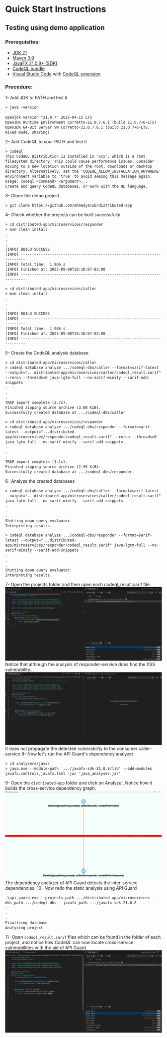 # Quick Start Instructions
## Testing using demo application

### Prerequisites:
- [JDK 21](https://github.com/corretto/corretto-21/releases)
- [Maven 3.9](https://maven.apache.org/download.cgi)
- [JavaFX 21.0.8+ (SDK)](https://gluonhq.com/products/javafx/)
- [CodeQL bundle](https://github.com/github/codeql-action/releases/)
- [Visual Studio Code](https://code.visualstudio.com/Download) with [CodeQL extension](https://marketplace.visualstudio.com/items?itemName=GitHub.vscode-codeql)

### Procedure:

1- Add JDK to PATH and test it
```
> java -version

openjdk version "21.0.7" 2025-04-15 LTS
OpenJDK Runtime Environment Corretto-21.0.7.6.1 (build 21.0.7+6-LTS)
OpenJDK 64-Bit Server VM Corretto-21.0.7.6.1 (build 21.0.7+6-LTS, mixed mode, sharing)
```

2- Add CodeQL to your PATH and test it
```
> codeql
This CodeQL Distribution is installed in 'xxx', which is a root filesystem directory. This could cause performance issues. Consider moving to a new location outside of the root, downloads or desktop directory. Alternatively, set the 'CODEQL_ALLOW_INSTALLATION_ANYWHERE' environment variable to 'true' to avoid seeing this message again.
Usage: codeql <command> <argument>...
Create and query CodeQL databases, or work with the QL language.
```
3- Clone the demo project
```
> git clone https://github.com/ahmedyarub/distributed-app
```

4- Check whether the projects can be built successfully
```
> cd distributed-app/microservices/responder
> mvn clean install
.
.
.
[INFO] BUILD SUCCESS
[INFO] ------------------------------------------------------------------------
[INFO] Total time:  1.966 s
[INFO] Finished at: 2025-09-08T20:10:07-03:00
[INFO] ------------------------------------------------------------------------
```
```
> cd distributed-app/microservices/caller
> mvn clean install
.
.
.
[INFO] BUILD SUCCESS
[INFO] ------------------------------------------------------------------------
[INFO] Total time:  1.966 s
[INFO] Finished at: 2025-09-08T20:10:07-03:00
[INFO] ------------------------------------------------------------------------
```
5- Create the CodeQL analysis database
```
> cd distributed-app/microservices/caller
> codeql database analyze .../codeql-dbs/caller --format=sarif-latest --output="...distributed-app/microservices/caller/codeql_result.sarif" --rerun --threads=0 java-lgtm-full --no-sarif-minify --sarif-add-snippets
.
.
.
TRAP import complete (2.7s).
Finished zipping source archive (3.08 KiB).
Successfully created database at .../codeql-dbs/caller
```
```
> cd distributed-app/microservices/responder
> codeql database analyze .../codeql-dbs/responder --format=sarif-latest --output="...distributed-app/microservices/responder/codeql_result.sarif" --rerun --threads=0 java-lgtm-full --no-sarif-minify --sarif-add-snippets
.
.
.
TRAP import complete (1.1s).
Finished zipping source archive (2.95 KiB).
Successfully created database at .../codeql-dbs/responder.
```
6- Analyze the created databases
```
> codeql database analyze .../codeql-dbs/caller --format=sarif-latest --output="...distributed-app/microservices/caller/codeql_result.sarif" java-lgtm-full --no-sarif-minify --sarif-add-snippets
.
.
.
Shutting down query evaluator.
Interpreting results.
```
```
> codeql database analyze .../codeql-dbs/responder --format=sarif-latest --output="...distributed-app/microservices/responder/codeql_result.sarif" java-lgtm-full --no-sarif-minify --sarif-add-snippets
.
.
.
Shutting down query evaluator.
Interpreting results.
```
7- Open the projects folder and then open each codeql_result.sarif file.
![results11.png](images/results11.png)
Notice that although the analysis of responder-service does find the XSS vulnerability...
![results12.png](images/results12.png)
It does not propagate the detected vulnerability to the consumer caller-service
8- Now let's run the API Guard's dependency analyzer
```
> cd analysers/java/ 
> java.exe --module-path '.../javafx-sdk-21.0.8/lib' --add-modules javafx.controls,javafx.fxml -jar 'java_analyser.jar'
```
9- Open the `distributed-app` folder and click on Analyze!. Notice how it builds the cross-service dependency graph.
![dependecy_graph.png](images/dependecy_graph.png)
The dependency analyzer of API Guard detects the inter-service dependencies.
10- Now redo the static analysis using API Guard
```
.\api_guard.exe --projects_path .../distributed-app/microservices --dbs_path .../codeql-dbs --javafx_path .../javafx-sdk-21.0.8
.
.
.
Finalizing database
Analyzing project
```
11- Open `codeql_result.sarif` files which can be found in the folder of each project, and notice how CodeQL can now locate cross-service vulnerabilities with the aid of API Guard.
![results2.png](images/results2.png)
